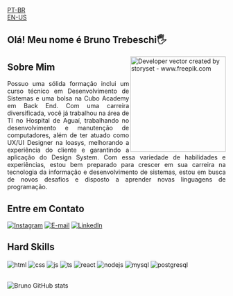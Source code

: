 <a href="https://github.com/BrunoDiego67/BrunoDiego67#readme">PT-BR</a>       
<a href="https://github.com/BrunoDiego67/BrunoDiego67En/blob/main/README.md">EN-US</a>


## Olá! Meu nome é Bruno Trebeschi🖐️

<img align="right" alt="Developer vector created by storyset - www.freepik.com" height="220" src="https://img.freepik.com/free-vector/creative-web-homepage-illustration_52683-79847.jpg">

<h2>Sobre Mim</h2>

<p align="justify">Possuo uma sólida formação inclui um curso técnico em Desenvolvimento de Sistemas e uma bolsa na Cubo Academy em Back End. Com uma carreira diversificada, você já trabalhou na área de TI no Hospital de Aguaí, trabalhando no desenvolvimento e manutenção de computadores, além de ter atuado como UX/UI Designer na Ioasys, melhorando a experiência do cliente e garantindo a aplicação do Design System. Com essa variedade de habilidades e experiências, estou bem preparado para crescer em sua carreira na tecnologia da informação e desenvolvimento de sistemas, estou em busca de novos desafios e disposto a aprender novas linguagens de programação.

<h2 align="left">Entre em Contato</h2>

[![Instagram](https://img.shields.io/badge/Instagram-292929?style=for-the-badge&logo=instagram&logoColor=white)](https://www.instagram.com/bruno67diego/)
[![E-mail](https://img.shields.io/badge/-Email-000?style=for-the-badge&logo=microsoft-outlook&logoColor=292929Color=white)](mailto:bruno67diego@gmail.com)
[![LinkedIn](https://img.shields.io/badge/-LinkedIn-000?style=for-the-badge&logo=linkedin&logoColor=F9F7FF&color:white)](https://www.linkedin.com/in/brunotrebeschi)

<h2>Hard Skills</h2>
<div style="display: inline_block">
  <img align="center" alt="html" src="https://img.shields.io/badge/HTML5-E34F26?style=for-the-badge&logo=html5&logoColor=white" />
  <img align="center" alt="css" src="https://img.shields.io/badge/CSS3-1572B6?style=for-the-badge&logo=css3&logoColor=white" />
  <img align="center" alt="js" src="https://img.shields.io/badge/JavaScript-F7DF1E?style=for-the-badge&logo=javascript&logoColor=black" />
  <img align="center" alt="ts" src="https://img.shields.io/badge/TypeScript-007ACC?style=for-the-badge&logo=typescript&logoColor=white" />
  <img align="center" alt="react" src="https://img.shields.io/badge/React-20232A?style=for-the-badge&logo=react&logoColor=61DAFB" />
  <img align="center" alt="nodejs" src="https://img.shields.io/badge/Node.js-43853D?style=for-the-badge&logo=node.js&logoColor=white" />
  <img align="center" alt="mysql" src="https://img.shields.io/badge/MySQL-005C84?style=for-the-badge&logo=mysql&logoColor=white" />
  <img align="center" alt="postgresql" src="https://img.shields.io/badge/PostgreSQL-316192?style=for-the-badge&logo=postgresql&logoColor=white" />

</div><br/>

![Bruno GitHub stats](https://github-readme-stats.vercel.app/api?username=BrunoDiego67&show_icons=true&theme=dark&count_private=true)
